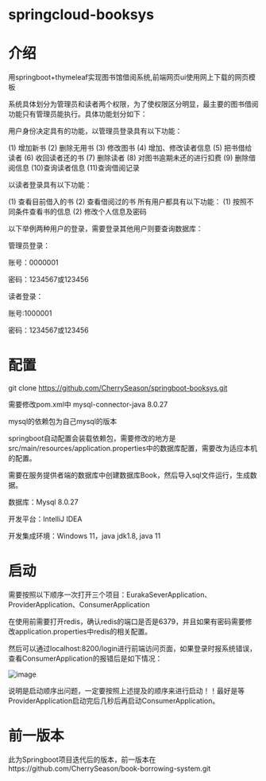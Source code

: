 # springcloud-booksys
# 介绍
用springboot+thymeleaf实现图书馆借阅系统,前端网页ui使用网上下载的网页模板

系统具体划分为管理员和读者两个权限，为了使权限区分明显，最主要的图书借阅功能只有管理员能执行。具体功能划分如下：

用户身份决定具有的功能，以管理员登录具有以下功能：

(1)	增加新书
(2)	删除无用书
(3)	修改图书
(4)	增加、修改读者信息
(5)	把书借给读者
(6)	收回读者还的书
(7)	删除读者
(8)	对图书逾期未还的进行扣费
(9)	删除借阅信息
(10)查询读者信息
(11)查询借阅记录

以读者登录具有以下功能：

(1)	查看目前借入的书
(2)	查看借阅过的书
所有用户都具有以下功能：
(1)	按照不同条件查看书的信息
(2)	修改个人信息及密码

以下举例两种用户的登录，需要登录其他用户则要查询数据库：

管理员登录：

账号：0000001

密码：1234567或123456

读者登录：

账号:1000001

密码：1234567或123456

# 配置
git clone https://github.com/CherrySeason/springboot-booksys.git

需要修改pom.xml中
<artifactId>mysql-connector-java</artifactId>
<version>8.0.27</version>

mysql的依赖包为自己mysql的版本

springboot自动配置会装载依赖包，需要修改的地方是src/main/resources/application.properties中的数据库配置，需要改为适应本机的配置。

需要在服务提供者端的数据库中创建数据库Book，然后导入sql文件运行，生成数据。

数据库：Mysql 8.0.27

开发平台：IntelliJ IDEA

开发集成环境：Windows 11，java jdk1.8, java 11

# 启动

需要按照以下顺序一次打开三个项目：EurakaSeverApplication、ProviderApplication、ConsumerApplication

在使用前需要打开redis，确认redis的端口是否是6379，并且如果有密码需要修改application.properties中redis的相关配置。

然后可以通过localhost:8200/login进行前端访问页面，如果登录时报系统错误，查看ConsumerApplication的报错后是如下情况：

![image](https://user-images.githubusercontent.com/78289616/170486976-bc985b4a-95f9-4801-bf66-55b4d74fca45.png)

说明是启动顺序出问题，一定要按照上述提及的顺序来进行启动！！最好是等ProviderApplication启动完后几秒后再启动ConsumerApplication。

# 前一版本

此为Springboot项目迭代后的版本，前一版本在https://github.com/CherrySeason/book-borrowing-system.git